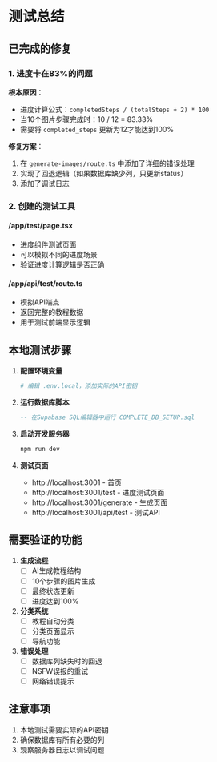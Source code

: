 # 测试总结

## 已完成的修复

### 1. 进度卡在83%的问题
**根本原因**：
- 进度计算公式：`completedSteps / (totalSteps + 2) * 100`
- 当10个图片步骤完成时：10 / 12 = 83.33%
- 需要将 `completed_steps` 更新为12才能达到100%

**修复方案**：
1. 在 `generate-images/route.ts` 中添加了详细的错误处理
2. 实现了回退逻辑（如果数据库缺少列，只更新status）
3. 添加了调试日志

### 2. 创建的测试工具

#### /app/test/page.tsx
- 进度组件测试页面
- 可以模拟不同的进度场景
- 验证进度计算逻辑是否正确

#### /app/api/test/route.ts  
- 模拟API端点
- 返回完整的教程数据
- 用于测试前端显示逻辑

## 本地测试步骤

1. **配置环境变量**
   ```bash
   # 编辑 .env.local，添加实际的API密钥
   ```

2. **运行数据库脚本**
   ```sql
   -- 在Supabase SQL编辑器中运行 COMPLETE_DB_SETUP.sql
   ```

3. **启动开发服务器**
   ```bash
   npm run dev
   ```

4. **测试页面**
   - http://localhost:3001 - 首页
   - http://localhost:3001/test - 进度测试页面
   - http://localhost:3001/generate - 生成页面
   - http://localhost:3001/api/test - 测试API

## 需要验证的功能

1. **生成流程**
   - [ ] AI生成教程结构
   - [ ] 10个步骤的图片生成
   - [ ] 最终状态更新
   - [ ] 进度达到100%

2. **分类系统**
   - [ ] 教程自动分类
   - [ ] 分类页面显示
   - [ ] 导航功能

3. **错误处理**
   - [ ] 数据库列缺失时的回退
   - [ ] NSFW误报的重试
   - [ ] 网络错误提示

## 注意事项

1. 本地测试需要实际的API密钥
2. 确保数据库有所有必要的列
3. 观察服务器日志以调试问题
